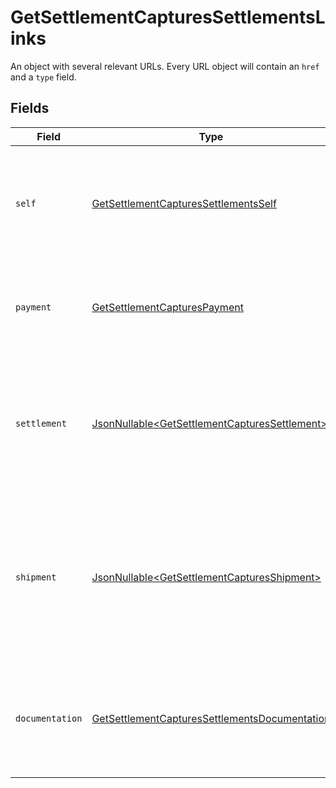 # GetSettlementCapturesSettlementsLinks

An object with several relevant URLs. Every URL object will contain an `href` and a `type` field.


## Fields

| Field                                                                                                                                     | Type                                                                                                                                      | Required                                                                                                                                  | Description                                                                                                                               |
| ----------------------------------------------------------------------------------------------------------------------------------------- | ----------------------------------------------------------------------------------------------------------------------------------------- | ----------------------------------------------------------------------------------------------------------------------------------------- | ----------------------------------------------------------------------------------------------------------------------------------------- |
| `self`                                                                                                                                    | [GetSettlementCapturesSettlementsSelf](../../models/operations/GetSettlementCapturesSettlementsSelf.md)                                   | :heavy_check_mark:                                                                                                                        | In v2 endpoints, URLs are commonly represented as objects with an `href` and `type` field.                                                |
| `payment`                                                                                                                                 | [GetSettlementCapturesPayment](../../models/operations/GetSettlementCapturesPayment.md)                                                   | :heavy_check_mark:                                                                                                                        | The API resource URL of the [payment](get-payment) that this capture belongs to.                                                          |
| `settlement`                                                                                                                              | [JsonNullable\<GetSettlementCapturesSettlement>](../../models/operations/GetSettlementCapturesSettlement.md)                              | :heavy_minus_sign:                                                                                                                        | The API resource URL of the [settlement](get-settlement) this capture has been settled with. Not present if not yet settled.              |
| `shipment`                                                                                                                                | [JsonNullable\<GetSettlementCapturesShipment>](../../models/operations/GetSettlementCapturesShipment.md)                                  | :heavy_minus_sign:                                                                                                                        | The API resource URL of the [shipment](get-shipment) this capture is associated with. Not present if it isn't associated with a shipment. |
| `documentation`                                                                                                                           | [GetSettlementCapturesSettlementsDocumentation](../../models/operations/GetSettlementCapturesSettlementsDocumentation.md)                 | :heavy_check_mark:                                                                                                                        | In v2 endpoints, URLs are commonly represented as objects with an `href` and `type` field.                                                |